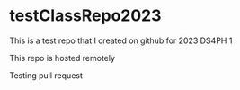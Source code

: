# testClassRepo2023
This is a test repo that I created on github for 2023 DS4PH 1


This repo is hosted remotely

Testing pull request
